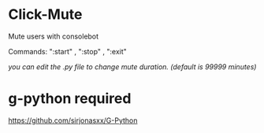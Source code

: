 # Click-Mute
Mute users with consolebot 

Commands: ":start" , ":stop" , ":exit"

*you can edit the .py file to change mute duration.   (default is 99999 minutes)*

# g-python required
https://github.com/sirjonasxx/G-Python
